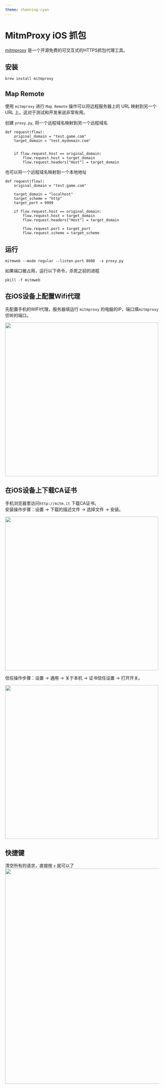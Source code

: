 ```yaml
---
theme: channing-cyan
---
```

# MitmProxy iOS 抓包
[mitmproxy](https://mitmproxy.org) 是一个开源免费的可交互式的HTTPS抓包代理工具。

## 安装
```
brew install mitmproxy
```

## Map Remote
使用 `mitmproxy` 进行 `Map Remote` 操作可以将远程服务器上的 URL 映射到另一个 URL 上。这对于测试和开发来说非常有用。

创建 `proxy.py`, 将一个远程域名映射到另一个远程域名

```
def request(flow):
    original_domain = "test.game.com"
    target_domain = "test.mydomain.com"

    
    if flow.request.host == original_domain:
        flow.request.host = target_domain
        flow.request.headers["Host"] = target_domain
```

也可以将一个远程域名映射到一个本地地址
```
def request(flow):
    original_domain = "test.game.com"

    target_domain = "localhost"
    target_scheme = "http"
    target_port = 9999
    
    if flow.request.host == original_domain:
        flow.request.host = target_domain
        flow.request.headers["Host"] = target_domain

        flow.request.port = target_port
        flow.request.scheme = target_scheme
```

## 运行
```
mitmweb --mode regular --listen-port 8080  -s proxy.py
```

如果端口被占用，运行以下命令，杀死之前的进程
```
pkill -f mitmweb
```

## 在iOS设备上配置Wifi代理
先配置手机的WIFI代理，服务器填运行 `mitmproxy` 的电脑的IP，端口填`mitmproxy` 侦听的端口。

<img src="/image/docs/2/1.jpg" style="width: 500px;">  


## 在iOS设备上下载CA证书
手机浏览器里访问`http://mitm.it` 下载CA证书。  
安装操作步骤：设置 -> 下载的描述文件 -> 选择文件 -> 安装。

<img src="/image/docs/2/2.png" style="width: 500px;">  

信任操作步骤：设置 -> 通用 -> 关于本机 -> 证书信任设置 -> 打开开关。

<img src="/image/docs/2/3.png" style="width: 500px;">     

## 快捷键
清空所有的请求，直接按 `z` 就可以了  
<img src="/image/docs/2/9.jpg" style="width: 700px;"> 